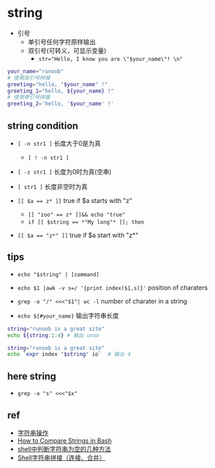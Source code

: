 # string

+ 引号
    - 单引号任何字符原样输出
    - 双引号(可转义，可显示变量)
        + `str="Hello, I know you are \"$your_name\"! \n"`
```sh
your_name="runoob"
# 使用双引号拼接
greeting="hello, "$your_name" !"
greeting_1="hello, ${your_name} !"
# 使用单引号拼接
greeting_2='hello, '$your_name' !'
```

## string condition

+ `[ -n str1 ]` 长度大于0是为真  
  + `[ ! -n str1 ]`
  
+ `[ -z str1 ]` 长度为0时为真(空串)
+ `[ str1 ]` 长度非空时为真

+ `[[ $a == z* ]]` true if $a starts with "z"
    + `[[ "zoo" == z* ]]&& echo "true"`
    + `if [[ $string == *"My long"* ]]; then`

+ `[[ $a == "z*" ]]` true if $a start with "z*"


## tips
+ `echo "$string" | [command]`

+ `echo $1 |awk -v s=/ '{print index($1,s)}'` position of charaters

+ `grep -o "/" <<<"$1"| wc -l` number of charater in a string

+ `echo ${#your_name}` 输出字符串长度
<!-- 获取子串 -->
```sh
string="runoob is a great site"
echo ${string:1:4} # 输出 unoo
```
<!-- 查找字符串 -->
```sh
string="runoob is a great site"
echo `expr index "$string" io`  # 输出 4
```

## here string
+ `grep -o "s" <<<"$x"`

## ref
+ [字符串操作](https://wangdoc.com/bash/string.html)
+ [How to Compare Strings in Bash](https://linuxize.com/post/how-to-compare-strings-in-bash/)
+ [shell中判断字符串为空的几种方法](https://www.gl.sh.cn/2018/08/15/shell_zhong_pan_duan_zi_fu_chuan_wei_kong_de_ji_zhong_fang_fa.html)
+ [Shell字符串拼接（连接、合并）](http://c.biancheng.net/view/1114.html)